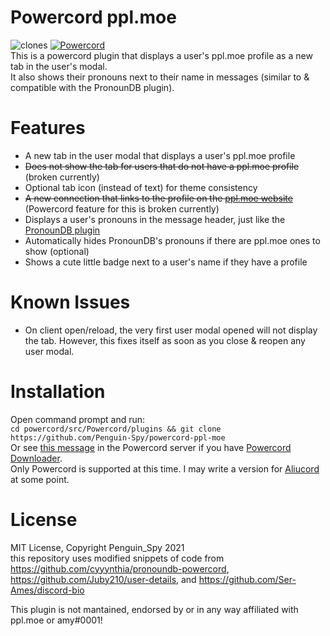# Powercord ppl.moe
![clones](https://img.shields.io/endpoint?url=https%3A%2F%2Fstatthegit.penguinspy.repl.co%2Fsheilds%2Fpowercord-ppl-moe) [![Powercord](https://img.shields.io/badge/client-Powercord-7289D9?logo=discord&logoColor=fff)](https://powercord.dev/)  
This is a powercord plugin that displays a user's ppl.moe profile as a new tab in the user's modal.  
It also shows their pronouns next to their name in messages (similar to & compatible with the PronounDB plugin).  
 
# Features
- A new tab in the user modal that displays a user's ppl.moe profile
- ~~Does not show the tab for users that do not have a ppl.moe profile~~ (broken currently)
- Optional tab icon (instead of text) for theme consistency
- ~~A new connection that links to the profile on the [ppl.moe website](https://ppl.moe/)~~ (Powercord feature for this is broken currently)
- Displays a user's pronouns in the message header, just like the [PronounDB plugin](https://github.com/cyyynthia/pronoundb-powercord)
- Automatically hides PronounDB's pronouns if there are ppl.moe ones to show (optional)
- Shows a cute little badge next to a user's name if they have a profile

# Known Issues
- On client open/reload, the very first user modal opened will not display the tab. However, this fixes itself as soon as you close & reopen any user modal.

# Installation
Open command prompt and run:  
```cd powercord/src/Powercord/plugins && git clone https://github.com/Penguin-Spy/powercord-ppl-moe```  
Or see [this message](https://discord.com/channels/538759280057122817/755005584322854972/847521255116898394 "#plugin-links") in the Powercord server if you have [Powercord Downloader](https://github.com/LandenStephenss/PowercordPluginDownloader).  
Only Powercord is supported at this time. I may write a version for [Aliucord](https://github.com/Aliucord/Aliucord "A Discord mod for Android") at some point.

# License
MIT License, Copyright Penguin_Spy 2021  
this repository uses modified snippets of code from https://github.com/cyyynthia/pronoundb-powercord, https://github.com/Juby210/user-details, and https://github.com/Ser-Ames/discord-bio

This plugin is not mantained, endorsed by or in any way affiliated with ppl.moe or amy#0001!  
